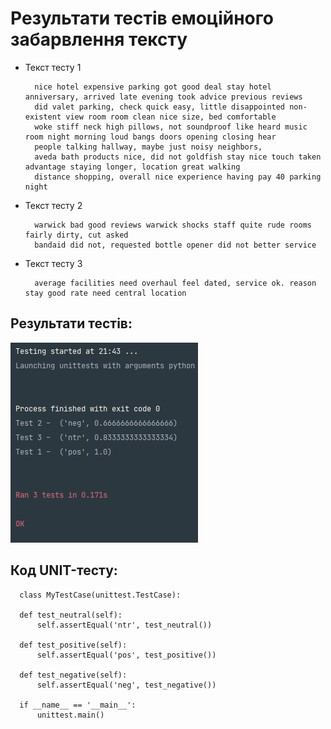 # Результати тестів емоційного забарвлення тексту

+ Текст тесту 1
  
        nice hotel expensive parking got good deal stay hotel anniversary, arrived late evening took advice previous reviews 
        did valet parking, check quick easy, little disappointed non-existent view room room clean nice size, bed comfortable 
        woke stiff neck high pillows, not soundproof like heard music room night morning loud bangs doors opening closing hear 
        people talking hallway, maybe just noisy neighbors, 
        aveda bath products nice, did not goldfish stay nice touch taken advantage staying longer, location great walking 
        distance shopping, overall nice experience having pay 40 parking night

+ Текст тесту 2
  
        warwick bad good reviews warwick shocks staff quite rude rooms fairly dirty, cut asked 
        bandaid did not, requested bottle opener did not better service 

+ Текст тесту 3
    
        average facilities need overhaul feel dated, service ok. reason stay good rate need central location    


 ## Результати тестів:
![example](../docs/test_run.png)


 ## Код UNIT-тесту:
  
      class MyTestCase(unittest.TestCase):
  
      def test_neutral(self):
          self.assertEqual('ntr', test_neutral())
  
      def test_positive(self):
          self.assertEqual('pos', test_positive())
  
      def test_negative(self):
          self.assertEqual('neg', test_negative())

      if __name__ == '__main__':
          unittest.main()

